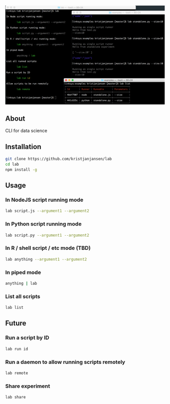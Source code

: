 ![](./screenshot.png)

## About

CLI for data science

## Installation

```sh
git clone https://github.com/kristjanjansen/lab
cd lab
npm install -g
```

## Usage

### In NodeJS script running mode

```sh
lab script.js --argument1 --argument2
```

### In Python script running mode

```sh
lab script.py --argument1 --argument2
```

### In R / shell script / etc mode (TBD)

```sh
lab anything --argument1 --argument2
```

### In piped mode

```sh
anything | lab
```

### List all scripts

```ruby
lab list
```

## Future

### Run a script by ID

```sh
lab run id
```

### Run a daemon to allow running scripts remotely

```sh
lab remote
```

### Share experiment

```sh
lab share
```